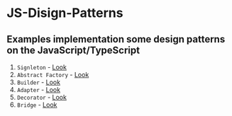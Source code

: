 # JS-Disign-Patterns

## Examples implementation some design patterns on the JavaScript/TypeScript

1) ```Signleton``` - <a href="https://github.com/vladIsLove-hub/JS-Disign-Patterns/tree/master/Singleton">Look</a>
2) ```Abstract Factory``` - <a href="https://github.com/vladIsLove-hub/JS-Disign-Patterns/tree/master/Abstract-factory">Look</a>
3) ```Builder``` - <a href="https://github.com/vladIsLove-hub/JS-Disign-Patterns/tree/master/Builder">Look</a>
4) ```Adapter``` - <a href="https://github.com/vladIsLove-hub/JS-Disign-Patterns/tree/master/Adapter">Look</a>
4) ```Decorator``` - <a href="https://github.com/vladIsLove-hub/JS-Disign-Patterns/tree/master/Decorator">Look</a>
4) ```Bridge``` - <a href="https://github.com/vladIsLove-hub/JS-Disign-Patterns/tree/master/Bridge">Look</a>
